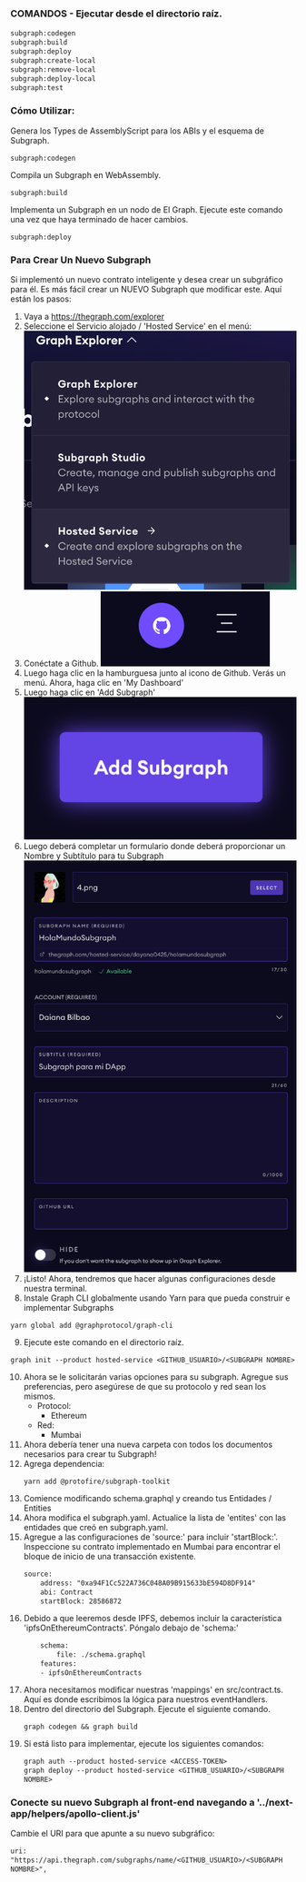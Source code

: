 ### COMANDOS - Ejecutar desde el directorio raíz.

```
subgraph:codegen
subgraph:build
subgraph:deploy
subgraph:create-local
subgraph:remove-local
subgraph:deploy-local
subgraph:test
```

### Cómo Utilizar:
Genera los Types de AssemblyScript para los ABIs y el esquema de Subgraph.
```
subgraph:codegen
```
Compila un Subgraph en WebAssembly.
```
subgraph:build
```
Implementa un Subgraph en un nodo de El Graph. Ejecute este comando una vez que haya terminado de hacer cambios.
```
subgraph:deploy
```

### Para Crear Un Nuevo Subgraph
Si implementó un nuevo contrato inteligente y desea crear un subgráfico para él. Es más fácil crear un NUEVO Subgraph que modificar este. Aquí están los pasos:

1. Vaya a https://thegraph.com/explorer
2. Seleccione el Servicio alojado / 'Hosted Service' en el menú:
   ![Figure1](../../images/HostedService.png)
3. Conéctate a Github.
   ![Figure2](../../images/Github.png)
4. Luego haga clic en la hamburguesa junto al icono de Github. Verás un menú. Ahora, haga clic en 'My Dashboard'
5. Luego haga clic en 'Add Subgraph'
   ![Figure4](../../images/AddSubgraph.png)
6. Luego deberá completar un formulario donde deberá proporcionar un Nombre y Subtítulo para tu Subgraph
   ![Figure5](../../images/SubgraphForm.png)
7. ¡Listo! Ahora, tendremos que hacer algunas configuraciones desde nuestra terminal.
8. Instale Graph CLI globalmente usando Yarn para que pueda construir e implementar Subgraphs
```
yarn global add @graphprotocol/graph-cli
```
9. Ejecute este comando en el directorio raíz.
```
graph init --product hosted-service <GITHUB_USUARIO>/<SUBGRAPH NOMBRE>
```
10. Ahora se le solicitarán varias opciones para su subgraph. Agregue sus preferencias, pero asegúrese de que su protocolo y red sean los mismos.
    * Protocol:
      * Ethereum
    * Red: 
      * Mumbai
11. Ahora debería tener una nueva carpeta con todos los documentos necesarios para crear tu Subgraph!
12. Agrega dependencia:
    ```
    yarn add @protofire/subgraph-toolkit
    ```
13. Comience modificando schema.graphql y creando tus Entidades / Entities
14. Ahora modifica el subgraph.yaml. Actualice la lista de 'entites' con las entidades que creó en subgraph.yaml.
15. Agregue a las configuraciones de 'source:' para incluir 'startBlock:'. Inspeccione su contrato implementado en Mumbai para encontrar el bloque de inicio de una transacción existente.
    ```
    source:
        address: "0xa94F1Cc522A736C048A09B915633bE594D8DF914"
        abi: Contract
        startBlock: 28586872
    ```
16. Debido a que leeremos desde IPFS, debemos incluir la característica 'ipfsOnEthereumContracts'. Póngalo debajo de 'schema:'
    ```
        schema:
            file: ./schema.graphql
        features:
        - ipfsOnEthereumContracts
    ```
17. Ahora necesitamos modificar nuestras 'mappings' en src/contract.ts. Aquí es donde escribimos la lógica para nuestros eventHandlers.
18. Dentro del directorio del Subgraph. Ejecute el siguiente comando.
    ```
    graph codegen && graph build
    ```
19. Si está listo para implementar, ejecute los siguientes comandos:
    ```
    graph auth --product hosted-service <ACCESS-TOKEN>
    graph deploy --product hosted-service <GITHUB_USUARIO>/<SUBGRAPH NOMBRE>
    ```

### Conecte su nuevo Subgraph al front-end navegando a '../next-app/helpers/apollo-client.js'
Cambie el URI para que apunte a su nuevo subgráfico:
```
uri: "https://api.thegraph.com/subgraphs/name/<GITHUB_USUARIO>/<SUBGRAPH NOMBRE>",
```
